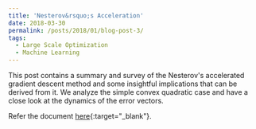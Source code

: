 ```yaml
---
title: 'Nesterov&rsquo;s Acceleration'
date: 2018-03-30
permalink: /posts/2018/01/blog-post-3/
tags:
  - Large Scale Optimization
  - Machine Learning
---
```


This post contains a summary and survey of the Nesterov's accelerated gradient descent method and some insightful implications that can be derived from it. We analyze the simple convex quadratic case and have a close look at the dynamics of the error vectors.

Refer the document [here](\files\nesterov.pdf){:target="_blank"}.
